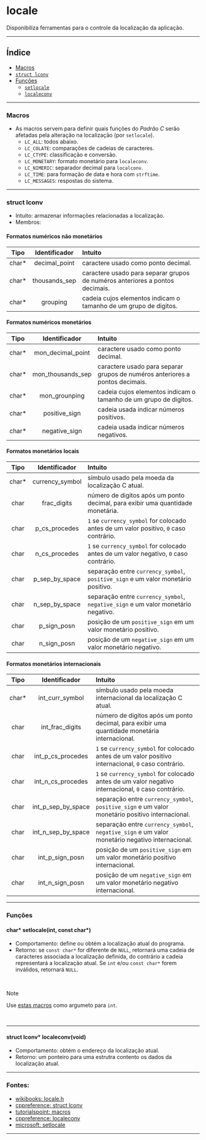 # locale
Disponibiliza ferramentas para o controle da localização da aplicação.

<hr>

## Índice

* <a href="#1">Macros</a>
* <a href="#2"><code>struct lconv</code></a>
* <a href="#3">Funções</a>
	* <a href="#3-1"><code>setlocale</code></a>
	* <a href="#3-2"><code>localeconv</code></a>

<hr>

<h3 id="1">Macros</h3>

* As macros servem para definir quais funções do *Padrão C* serão afetadas pela alteração na localização (por `setlocale`).
	* `LC_ALL`: todos abaixo.
	* `LC_COLATE`: comparações de cadeias de caracteres.
	* `LC_CTYPE`: classificação e conversão.
	* `LC_MONETARY`: formato monetário para `localeconv`.
	* `LC_NIMERIC`: separador decimal para `localconv`.
	* `LC_TIME`: para formação de data e hora com `strftime`.
	* `LC_MESSAGES`: respostas do sistema.

<hr>

<h3 id="2">struct lconv</h3>

* Intuito: armazenar informações relacionadas a localização.
* Membros:

#### Formatos numéricos não monetários

| Tipo  | Identificador  | Intuito |
| :-:   | :-:            | :--     |
| char\*| decimal\_point | caractere usado como ponto decimal. |
| char\*| thousands\_sep | caractere usado para separar grupos de numéros anteriores a pontos decimais. |
| char\*| grouping       | cadeia cujos elementos indicam o tamanho de um grupo de digitos. |

#### Formatos numéricos monetários

| Tipo  | Identificador       | Intuito |
| :-:   | :-:                 | :--     |
| char\*| mon\_decimal\_point | caractere usado como ponto decimal. |
| char\*| mon\_thousands\_sep | caractere usado para separar grupos de numéros anteriores a pontos decimais. |
| char\*| mon\_grounping      | cadeia cujos elementos indicam o tamanho de um grupo de digitos. |
| char\*| positive\_sign      | cadeia usada indicar números positivos. |
| char\*| negative\_sign      | cadeia usada indicar números negativos. |

#### Formatos monetários locais

| Tipo  | Identificador     | Intuito |
| :-:   | :-:               | :--     |
| char\*| currency\_symbol  | símbulo usado pela moeda da localização C atual. |
| char  | frac\_digits      | número de digitos após um ponto decimal, para exibir uma quantidade monetária. |
| char  | p\_cs\_procedes   | `1` se `currency_symbol` for colocado antes de um valor positivo, `0` caso contrário. |
| char  | n\_cs\_procedes   | `1` se `currency_symbol` for colocado antes de um valor negativo, `0` caso contrário. |
| char  | p\_sep\_by\_space | separação entre `currency_symbol`, `positive_sign` e um valor monetário positivo. |
| char  | n\_sep\_by\_space | separação entre `currency_symbol`, `negative_sign` e um valor monetário negativo. |
| char  | p\_sign\_posn     | posição de um `positive_sign` em um valor monetário positivo. |
| char  | n\_sign\_posn     | posição de um `negative_sign` em um valor monetário negativo. |

#### Formatos monetários internacionais

| Tipo  | Identificador          | Intuito |
| :-:   | :-:                    | :--     |
| char\*| int\_curr\_symbol      | símbulo usado pela moeda internacional da localização C atual. |
| char  | int\_frac\_digits      | número de digitos após um ponto decimal, para exibir uma quantidade monetária internacional. |
| char  | int\_p\_cs\_procedes   | `1` se `currency_symbol` for colocado antes de um valor positivo internacional, `0` caso contrário. |
| char  | int\_n\_cs\_procedes   | `1` se `currency_symbol` for colocado antes de um valor negativo internacional, `0` caso contrário. |
| char  | int\_p\_sep\_by\_space | separação entre `currency_symbol`, `positive_sign` e um valor monetário positivo internacional. |
| char  | int\_n\_sep\_by\_space | separação entre `currency_symbol`, `negative_sign` e um valor monetário negativo internacional. |
| char  | int\_p\_sign\_posn     | posição de um `positive_sign` em um valor monetário positivo internacional. |
| char  | int\_n\_sign\_posn     | posição de um `negative_sign` em um valor monetário negativo internacional. |

<hr>

<h3 id="3">Funções</h3>

<h4 id="3-1">char* setlocale(int, const char*)</h4>

* Comportamento: define ou obtém a localização atual do programa.
* Retorno: se `const char*` for diferente de `NULL`, retornará uma cadeia de caracteres associada a localização definida, do contrário a cadeia representará a localização atual. Se `int` e/ou `const char*` forem inválidos, retornará `NULL`.

<br>

> [!NOTE]
> Use <a href="#2">estas macros</a> como argumeto para `int`.

<br>

<hr>

<h4 id="3-2">struct lconv* localeconv(void)</h4>

* Comportamento: obtém o endereço da localização atual.
* Retorno: um ponteiro para uma estrutra contento os dados da localização atual.

<hr>

### Fontes:
* [wikibooks: locale.h](https://en.wikibooks.org/wiki/C_Programming/locale.h)
* [cppreference: struct lconv](https://en.cppreference.com/w/c/locale/lconv)
* [tutorialspoint: macros](https://www.tutorialspoint.com/c_standard_library/c_function_setlocale.htm)
* [cppreference: localeconv](https://en.cppreference.com/w/c/locale/localeconv)
* [microsoft: setlocale](https://learn.microsoft.com/pt-br/cpp/c-runtime-library/reference/setlocale-wsetlocale?view=msvc-170)

<hr>
